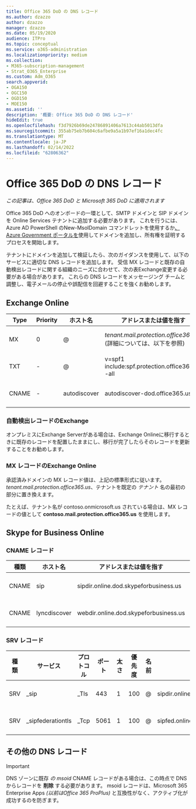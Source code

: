 ```yaml
---
title: Office 365 DoD の DNS レコード
ms.author: dzazzo
author: dzazzo
manager: dzazzo
ms.date: 05/19/2020
audience: ITPro
ms.topic: conceptual
ms.service: o365-administration
ms.localizationpriority: medium
ms.collection:
- M365-subscription-management
- Strat_O365_Enterprise
ms.custom: Adm_O365
search.appverid:
- OGA150
- OGC150
- OGD150
- MOE150
ms.assetid: ''
description: '概要: Office 365 DoD の DNS レコード'
hideEdit: true
ms.openlocfilehash: f3d7926b69de24786891406a7613c44ab5013dfa
ms.sourcegitcommit: 355ab75eb7b604c6afbe9a5a1b97ef16a1dec4fc
ms.translationtype: MT
ms.contentlocale: ja-JP
ms.lasthandoff: 02/14/2022
ms.locfileid: "62806362"
---
```

# <a name="dns-records-for-office-365-dod"></a>Office 365 DoD の DNS レコード

*この記事は、Office 365 DoD と Microsoft 365 DoD に適用されます*

Office 365 DoD へのオンボードの一環として、SMTP ドメインと SIP ドメインを Online Services テナントに追加する必要があります。  これを行うには、Azure AD PowerShell のNew-MsolDomain コマンドレットを使用するか[、Azure Government ポータルを](https://portal.azure.us)使用してドメインを追加し、所有権を証明するプロセスを開始します。

テナントにドメインを追加して検証したら、次のガイダンスを使用して、以下のサービスに適切な DNS レコードを追加します。  受信 MX レコードと既存の自動検出レコードに関する組織のニーズに合わせて、次の表Exchange変更する必要がある場合があります。  これらの DNS レコードをメッセージング チームと調整し、電子メールの停止や誤配信を回避することを強くお勧めします。

## <a name="exchange-online"></a>Exchange Online

| Type | Priority | ホスト名 | アドレスまたは値を指す | TTL |
| --- | --- | --- | --- | --- |
| MX | 0 | @ | *tenant.mail.protection.office365.us* (詳細については、以下を参照) | 1 時間 |
| TXT | - | @ | v=spf1 include:spf.protection.office365.us -all | 1 時間 |
| CNAME | - | autodiscover | autodiscover-dod.office365.us | 1 時間 |

### <a name="exchange-autodiscover-record"></a>自動検出レコードのExchange

オンプレミスにExchange Serverがある場合は、Exchange Onlineに移行するときに既存のレコードを配置したままにし、移行が完了したらそのレコードを更新することをお勧めします。

### <a name="exchange-online-mx-record"></a>MX レコードのExchange Online

承認済みドメインの MX レコード値は、上記の標準形式に従います。 *tenant.mail.protection.office365.us*、テナントを既定の *テナント* 名の最初の部分に置き換えます。

たとえば、テナント名が contoso.onmicrosoft.us されている場合は、MX レコードの値として **contoso.mail.protection.office365.us** を使用します。

## <a name="skype-for-business-online"></a>Skype for Business Online

### <a name="cname-records"></a>CNAME レコード

| 種類 | ホスト名 | アドレスまたは値を指す | TTL |
| --- | --- | --- | --- |
| CNAME | sip | sipdir.online.dod.skypeforbusiness.us | 1 時間 |
| CNAME | lyncdiscover | webdir.online.dod.skypeforbusiness.us | 1 時間 | 

### <a name="srv-records"></a>SRV レコード

| 種類 | サービス | プロトコル | ポート | 太さ | 優先度 | 名前 | Target | TTL |
| --- | --- | --- | --- | --- | --- | --- | --- | --- |
| SRV | \_sip | \_Tls | 443 | 1 | 100 | @ | sipdir.online.dod.skypeforbusiness.us | 1 時間 |
| SRV | \_sipfederationtls | \_Tcp | 5061 | 1 | 100 | @ | sipfed.online.dod.skypeforbusiness.us | 1 時間 |

## <a name="other-dns-records"></a>その他の DNS レコード

> [!IMPORTANT]
> DNS ゾーンに既存 *の msoid* CNAME レコードがある場合は、この時点で DNS からレコードを **削除** する必要があります。  msoid レコードは、Microsoft 365 Enterprise Apps *(以前はOffice 365 ProPlus)* と互換性がなく、アクティブ化が成功するのを防ぎます。
